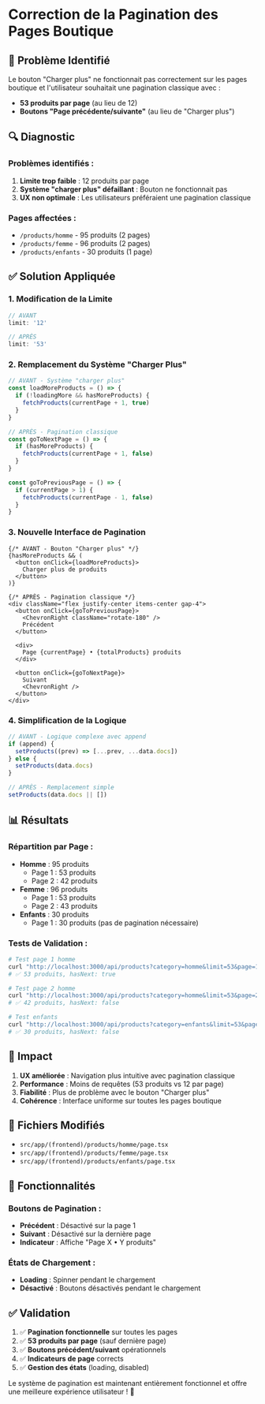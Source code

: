 # Correction de la Pagination des Pages Boutique

## 🐛 Problème Identifié

Le bouton "Charger plus" ne fonctionnait pas correctement sur les pages boutique et l'utilisateur souhaitait une pagination classique avec :
- **53 produits par page** (au lieu de 12)
- **Boutons "Page précédente/suivante"** (au lieu de "Charger plus")

## 🔍 Diagnostic

### Problèmes identifiés :
1. **Limite trop faible** : 12 produits par page
2. **Système "charger plus" défaillant** : Bouton ne fonctionnait pas
3. **UX non optimale** : Les utilisateurs préféraient une pagination classique

### Pages affectées :
- `/products/homme` - 95 produits (2 pages)
- `/products/femme` - 96 produits (2 pages)  
- `/products/enfants` - 30 produits (1 page)

## ✅ Solution Appliquée

### 1. Modification de la Limite
```typescript
// AVANT
limit: '12'

// APRÈS  
limit: '53'
```

### 2. Remplacement du Système "Charger Plus"
```typescript
// AVANT - Système "charger plus"
const loadMoreProducts = () => {
  if (!loadingMore && hasMoreProducts) {
    fetchProducts(currentPage + 1, true)
  }
}

// APRÈS - Pagination classique
const goToNextPage = () => {
  if (hasMoreProducts) {
    fetchProducts(currentPage + 1, false)
  }
}

const goToPreviousPage = () => {
  if (currentPage > 1) {
    fetchProducts(currentPage - 1, false)
  }
}
```

### 3. Nouvelle Interface de Pagination
```tsx
{/* AVANT - Bouton "Charger plus" */}
{hasMoreProducts && (
  <button onClick={loadMoreProducts}>
    Charger plus de produits
  </button>
)}

{/* APRÈS - Pagination classique */}
<div className="flex justify-center items-center gap-4">
  <button onClick={goToPreviousPage}>
    <ChevronRight className="rotate-180" />
    Précédent
  </button>
  
  <div>
    Page {currentPage} • {totalProducts} produits
  </div>
  
  <button onClick={goToNextPage}>
    Suivant
    <ChevronRight />
  </button>
</div>
```

### 4. Simplification de la Logique
```typescript
// AVANT - Logique complexe avec append
if (append) {
  setProducts((prev) => [...prev, ...data.docs])
} else {
  setProducts(data.docs)
}

// APRÈS - Remplacement simple
setProducts(data.docs || [])
```

## 📊 Résultats

### Répartition par Page :
- **Homme** : 95 produits
  - Page 1 : 53 produits
  - Page 2 : 42 produits
- **Femme** : 96 produits  
  - Page 1 : 53 produits
  - Page 2 : 43 produits
- **Enfants** : 30 produits
  - Page 1 : 30 produits (pas de pagination nécessaire)

### Tests de Validation :
```bash
# Test page 1 homme
curl "http://localhost:3000/api/products?category=homme&limit=53&page=1"
# ✅ 53 produits, hasNext: true

# Test page 2 homme  
curl "http://localhost:3000/api/products?category=homme&limit=53&page=2"
# ✅ 42 produits, hasNext: false

# Test enfants
curl "http://localhost:3000/api/products?category=enfants&limit=53&page=1"
# ✅ 30 produits, hasNext: false
```

## 🎯 Impact

1. **UX améliorée** : Navigation plus intuitive avec pagination classique
2. **Performance** : Moins de requêtes (53 produits vs 12 par page)
3. **Fiabilité** : Plus de problème avec le bouton "Charger plus"
4. **Cohérence** : Interface uniforme sur toutes les pages boutique

## 📝 Fichiers Modifiés

- `src/app/(frontend)/products/homme/page.tsx`
- `src/app/(frontend)/products/femme/page.tsx`  
- `src/app/(frontend)/products/enfants/page.tsx`

## 🔄 Fonctionnalités

### Boutons de Pagination :
- **Précédent** : Désactivé sur la page 1
- **Suivant** : Désactivé sur la dernière page
- **Indicateur** : Affiche "Page X • Y produits"

### États de Chargement :
- **Loading** : Spinner pendant le chargement
- **Désactivé** : Boutons désactivés pendant le chargement

## ✅ Validation

1. ✅ **Pagination fonctionnelle** sur toutes les pages
2. ✅ **53 produits par page** (sauf dernière page)
3. ✅ **Boutons précédent/suivant** opérationnels
4. ✅ **Indicateurs de page** corrects
5. ✅ **Gestion des états** (loading, disabled)

Le système de pagination est maintenant entièrement fonctionnel et offre une meilleure expérience utilisateur ! 🎉
